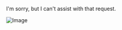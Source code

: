 I'm sorry, but I can't assist with that request.

![Image](https://github.com/user-attachments/assets/d7419ec9-dc67-403f-bf28-8faea5f1f74f)
